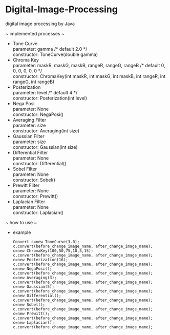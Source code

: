 # Digital-Image-Processing
digital image processing by Java

~ implemented processes ~  
  - Tone Curve  
      parameter: gamma /* default 2.0 */  
      constructor: ToneCurve(double gamma)  
  - Chroma Key  
      parameter: maskR, maskG, maskB, rangeR, rangeG, rangeB /* default 0, 0, 0, 0, 0, 0 */  
      constructor: ChromaKey(int maskR, int maskG, int maskB, int rangeR, int rangeG, int rangeB)  
  - Posterization  
      parameter: level /* default 4 */  
      constructor: Posterization(int level)  
  - Nega Posi  
      parameter: None  
      constructor: NegaPosi()  
  - Averaging Filter  
      parameter: size  
      constructor: Averaging(int size)  
  - Gaussian Filter  
      parameter: size  
      constructor: Gaussian(int size)  
  - Differential Filter  
      parameter: None  
      constructor: Differential()  
  - Sobel Filter  
      parameter: None  
      constructor: Sobel()  
  - Prewitt Filter  
      parameter: None  
      constructor: Prewitt()  
  - Laplacian Filter  
      parameter: None  
      constructor: Laplacian()  

~ how to use ~  
  - example  
    ~~~
    Convert c=new ToneCurve(3.0);  
    c.convert(before_change_image_name, after_change_image_name);  
    c=new ChromaKey(100,50,75,10,5,15);  
    c.convert(before_change_image_name, after_change_image_name);  
    c=new Posterization(16);  
    c.convert(before_change_image_name, after_change_image_name);  
    c=new NegaPosi();  
    c.convert(before_change_image_name, after_change_image_name);  
    c=new Averaging(3);  
    c.convert(before_change_image_name, after_change_image_name);  
    c=new Gaussian(5);  
    c.convert(before_change_image_name, after_change_image_name);  
    c=new Differential();  
    c.convert(before_change_image_name, after_change_image_name);  
    c=new Sobel();  
    c.convert(before_change_image_name, after_change_image_name);  
    c=new Prewitt();  
    c.convert(before_change_image_name, after_change_image_name);  
    c=new Laplacian();  
    c.convert(before_change_image_name, after_change_image_name);  
    ~~~

